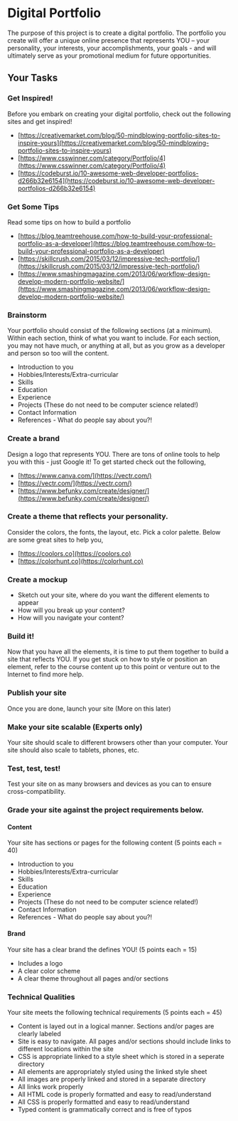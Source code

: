 # Digital Portfolio
The purpose of this project is to create a digital portfolio.  The portfolio you create will offer a unique online presence that represents YOU – your personality, your interests, your accomplishments, your goals  - and will ultimately serve as your promotional medium for future opportunities.

## Your Tasks

### Get Inspired!

Before you embark on creating your digital portfolio, check out the following sites and get inspired!

- [https://creativemarket.com/blog/50-mindblowing-portfolio-sites-to-inspire-yours](https://creativemarket.com/blog/50-mindblowing-portfolio-sites-to-inspire-yours)
- [https://www.csswinner.com/category/Portfolio/4](https://www.csswinner.com/category/Portfolio/4)
- [https://codeburst.io/10-awesome-web-developer-portfolios-d266b32e6154](https://codeburst.io/10-awesome-web-developer-portfolios-d266b32e6154)

### Get Some Tips

Read some tips on how to build a portfolio

- [https://blog.teamtreehouse.com/how-to-build-your-professional-portfolio-as-a-developer](https://blog.teamtreehouse.com/how-to-build-your-professional-portfolio-as-a-developer)
- [https://skillcrush.com/2015/03/12/impressive-tech-portfolio/](https://skillcrush.com/2015/03/12/impressive-tech-portfolio/)
- [https://www.smashingmagazine.com/2013/06/workflow-design-develop-modern-portfolio-website/](https://www.smashingmagazine.com/2013/06/workflow-design-develop-modern-portfolio-website/)

### Brainstorm

Your portfolio should consist of the following sections (at a minimum).  Within each section, think of what you want to include.  For each section, you may not have much, or anything at all, but as you grow as a developer and person so too will the content.</li>

- Introduction to you
- Hobbies/Interests/Extra-curricular
- Skills
- Education
- Experience
- Projects (These do not need to be computer science related!)
- Contact Information
- References - What do people say about you?!

### Create a brand

Design a logo that represents YOU.  There are tons of online tools to help you with this - just Google it!  To get started check out the following,

- [https://www.canva.com/](https://vectr.com/)
- [https://vectr.com/](https://vectr.com/)
- [https://www.befunky.com/create/designer/](https://www.befunky.com/create/designer/)

### Create a theme that reflects your personality.  

Consider the colors, the fonts, the layout, etc.
Pick a color palette.  Below are some great sites to help you,

- [https://coolors.co](https://coolors.co) 
- [https://colorhunt.co](https://colorhunt.co)

### Create a mockup

- Sketch out your site, where do you want the different elements to appear
- How will you break up your content?
- How will you navigate your content?

### Build it!

Now that you have all the elements, it is time to put them together to build a site that reflects YOU.  If you get stuck on how to style or position an element, refer to the course content up to this point or venture out to the Internet to find more help.

### Publish your site

Once you are done, launch your site (More on this later)

### Make your site scalable (Experts only)

Your site should scale to different browsers other than your computer.  Your site should also scale to tablets, phones, etc.

### Test, test, test!

Test your site on as many browsers and devices as you can to ensure cross-compatibility.

### Grade your site against the project requirements below.

#### Content

Your site has sections or pages for the following content (5 points each = 40)

- Introduction to you
- Hobbies/Interests/Extra-curricular
- Skills
- Education
- Experience
- Projects (These do not need to be computer science related!)
- Contact Information
- References - What do people say about you?!

#### Brand

Your site has a clear brand the defines YOU! (5 points each = 15)

- Includes a logo
- A clear color scheme
- A clear theme throughout all pages and/or sections

### Technical Qualities 

Your site meets the following technical requirements (5 points each = 45)

- Content is layed out in a logical manner.  Sections and/or pages are clearly labeled
- Site is easy to navigate.  All pages and/or sections should include links to different locations within the site
- CSS is appropriate linked to a style sheet which is stored in a seperate directory 
- All elements are appropriately styled using the linked style sheet
- All images are properly linked and stored in a separate directory
- All links work properly
- All HTML code is properly formatted and easy to read/understand
- All CSS is properly formatted and easy to read/understand
- Typed content is grammatically correct and is free of typos


 
